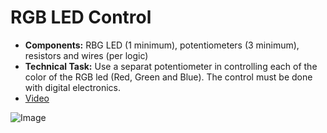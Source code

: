 # RGB LED Control

- **Components:** RBG LED (1  minimum), potentiometers (3  minimum), resistors and wires (per logic)
- **Technical Task:** Use a separat potentiometer in controlling each of the color of the RGB led (Red, Green and Blue). The control must be done with digital electronics.
- [Video](https://www.youtube.com/shorts/50wiVLOrrLY)

![Image](Setup_Picture.jpg)
